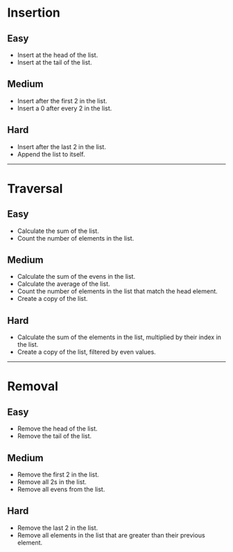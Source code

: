 # Insertion

## Easy
* Insert at the head of the list.
* Insert at the tail of the list.

## Medium
* Insert after the first 2 in the list.
* Insert a 0 after every 2 in the list.

## Hard
* Insert after the last 2 in the list.
* Append the list to itself.

--------------------------------------------------------------------------------

# Traversal

## Easy
* Calculate the sum of the list.
* Count the number of elements in the list.

## Medium
* Calculate the sum of the evens in the list.
* Calculate the average of the list.
* Count the number of elements in the list that match the head element.
* Create a copy of the list.

## Hard
* Calculate the sum of the elements in the list, multiplied by their index in
  the list.
* Create a copy of the list, filtered by even values.

--------------------------------------------------------------------------------

# Removal

## Easy
* Remove the head of the list.
* Remove the tail of the list.

## Medium
* Remove the first 2 in the list.
* Remove all 2s in the list.
* Remove all evens from the list.

## Hard
* Remove the last 2 in the list.
* Remove all elements in the list that are greater than their previous element.
